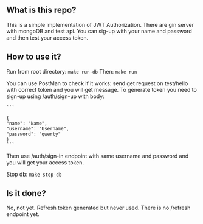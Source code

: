 ## What is this repo?
This is a simple implementation of JWT Authorization. There are gin server with mongoDB and test api. 
You can sig-up with your name and password and then test your access token.

## How to use it?
Run from root directory:
    ```
    make run-db
    ```
Then:
    ```
    make run
    ```
   
You can use PostMan to check if it works: send get request on test/hello with correct token and you will get message.
To generate token you need to sign-up using /auth/sign-up with body:

    ```

    {
    "name": "Name",
    "username": "Username",
    "password": "qwerty"
    }
    ```
Then use /auth/sign-in endpoint with same username and password and you will get your access token.

Stop db:
    ```
    make stop-db
    ```

## Is it done?
No, not yet. Refresh token generated but never used. There is no /refresh endpoint yet.